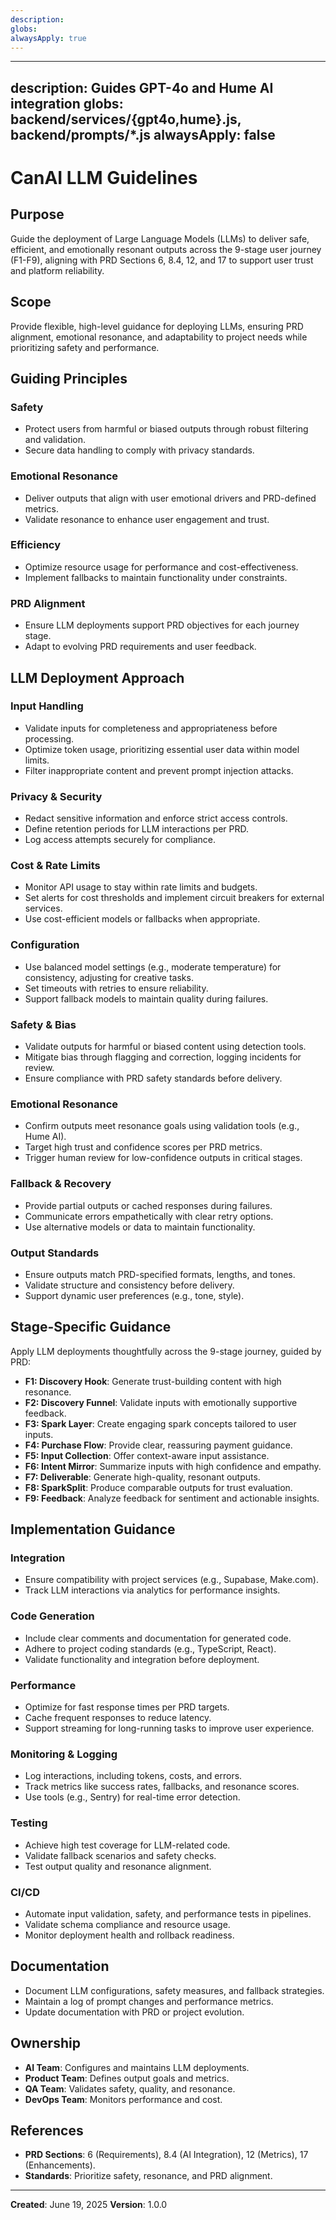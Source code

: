```yaml
---
description:
globs:
alwaysApply: true
---
```

---
description: Guides GPT-4o and Hume AI integration
globs: backend/services/{gpt4o,hume}.js, backend/prompts/*.js
alwaysApply: false
---

# CanAI LLM Guidelines

## Purpose
Guide the deployment of Large Language Models (LLMs) to deliver safe, efficient, and emotionally resonant outputs across the 9-stage user journey (F1-F9), aligning with PRD Sections 6, 8.4, 12, and 17 to support user trust and platform reliability.

## Scope
Provide flexible, high-level guidance for deploying LLMs, ensuring PRD alignment, emotional resonance, and adaptability to project needs while prioritizing safety and performance.

## Guiding Principles

### Safety
- Protect users from harmful or biased outputs through robust filtering and validation.
- Secure data handling to comply with privacy standards.

### Emotional Resonance
- Deliver outputs that align with user emotional drivers and PRD-defined metrics.
- Validate resonance to enhance user engagement and trust.

### Efficiency
- Optimize resource usage for performance and cost-effectiveness.
- Implement fallbacks to maintain functionality under constraints.

### PRD Alignment
- Ensure LLM deployments support PRD objectives for each journey stage.
- Adapt to evolving PRD requirements and user feedback.

## LLM Deployment Approach

### Input Handling
- Validate inputs for completeness and appropriateness before processing.
- Optimize token usage, prioritizing essential user data within model limits.
- Filter inappropriate content and prevent prompt injection attacks.

### Privacy & Security
- Redact sensitive information and enforce strict access controls.
- Define retention periods for LLM interactions per PRD.
- Log access attempts securely for compliance.

### Cost & Rate Limits
- Monitor API usage to stay within rate limits and budgets.
- Set alerts for cost thresholds and implement circuit breakers for external services.
- Use cost-efficient models or fallbacks when appropriate.

### Configuration
- Use balanced model settings (e.g., moderate temperature) for consistency, adjusting for creative tasks.
- Set timeouts with retries to ensure reliability.
- Support fallback models to maintain quality during failures.

### Safety & Bias
- Validate outputs for harmful or biased content using detection tools.
- Mitigate bias through flagging and correction, logging incidents for review.
- Ensure compliance with PRD safety standards before delivery.

### Emotional Resonance
- Confirm outputs meet resonance goals using validation tools (e.g., Hume AI).
- Target high trust and confidence scores per PRD metrics.
- Trigger human review for low-confidence outputs in critical stages.

### Fallback & Recovery
- Provide partial outputs or cached responses during failures.
- Communicate errors empathetically with clear retry options.
- Use alternative models or data to maintain functionality.

### Output Standards
- Ensure outputs match PRD-specified formats, lengths, and tones.
- Validate structure and consistency before delivery.
- Support dynamic user preferences (e.g., tone, style).

## Stage-Specific Guidance
Apply LLM deployments thoughtfully across the 9-stage journey, guided by PRD:
- **F1: Discovery Hook**: Generate trust-building content with high resonance.
- **F2: Discovery Funnel**: Validate inputs with emotionally supportive feedback.
- **F3: Spark Layer**: Create engaging spark concepts tailored to user inputs.
- **F4: Purchase Flow**: Provide clear, reassuring payment guidance.
- **F5: Input Collection**: Offer context-aware input assistance.
- **F6: Intent Mirror**: Summarize inputs with high confidence and empathy.
- **F7: Deliverable**: Generate high-quality, resonant outputs.
- **F8: SparkSplit**: Produce comparable outputs for trust evaluation.
- **F9: Feedback**: Analyze feedback for sentiment and actionable insights.

## Implementation Guidance

### Integration
- Ensure compatibility with project services (e.g., Supabase, Make.com).
- Track LLM interactions via analytics for performance insights.

### Code Generation
- Include clear comments and documentation for generated code.
- Adhere to project coding standards (e.g., TypeScript, React).
- Validate functionality and integration before deployment.

### Performance
- Optimize for fast response times per PRD targets.
- Cache frequent responses to reduce latency.
- Support streaming for long-running tasks to improve user experience.

### Monitoring & Logging
- Log interactions, including tokens, costs, and errors.
- Track metrics like success rates, fallbacks, and resonance scores.
- Use tools (e.g., Sentry) for real-time error detection.

### Testing
- Achieve high test coverage for LLM-related code.
- Validate fallback scenarios and safety checks.
- Test output quality and resonance alignment.

### CI/CD
- Automate input validation, safety, and performance tests in pipelines.
- Validate schema compliance and resource usage.
- Monitor deployment health and rollback readiness.

## Documentation
- Document LLM configurations, safety measures, and fallback strategies.
- Maintain a log of prompt changes and performance metrics.
- Update documentation with PRD or project evolution.

## Ownership
- **AI Team**: Configures and maintains LLM deployments.
- **Product Team**: Defines output goals and metrics.
- **QA Team**: Validates safety, quality, and resonance.
- **DevOps Team**: Monitors performance and cost.

## References
- **PRD Sections**: 6 (Requirements), 8.4 (AI Integration), 12 (Metrics), 17 (Enhancements).
- **Standards**: Prioritize safety, resonance, and PRD alignment.

---

**Created**: June 19, 2025
**Version**: 1.0.0
